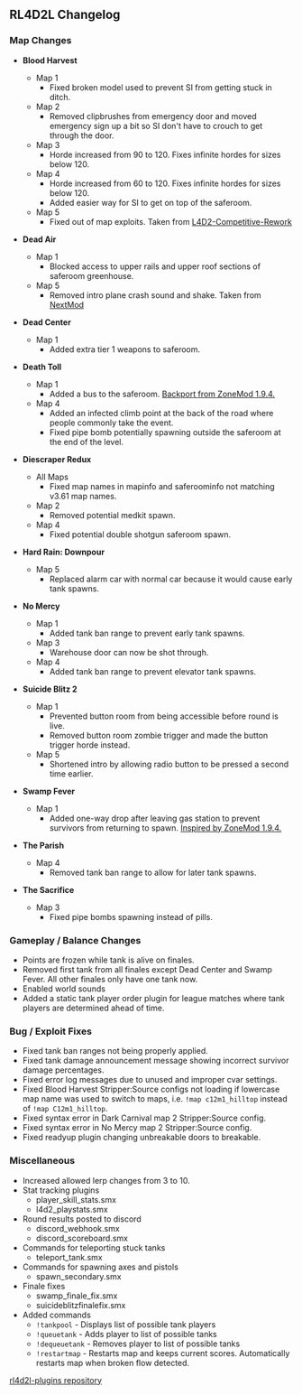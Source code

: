 ## RL4D2L Changelog

### Map Changes

* **Blood Harvest**
  * Map 1
    * Fixed broken model used to prevent SI from getting stuck in ditch.
  * Map 2
    * Removed clipbrushes from emergency door and moved emergency sign up a bit so SI don't have to crouch to get through the door.
  * Map 3
    * Horde increased from 90 to 120. Fixes infinite hordes for sizes below 120.
  * Map 4
    * Horde increased from 60 to 120. Fixes infinite hordes for sizes below 120.
    * Added easier way for SI to get on top of the saferoom.
  * Map 5
    * Fixed out of map exploits. Taken from [L4D2-Competitive-Rework](https://github.com/SirPlease/L4D2-Competitive-Rework)

* **Dead Air**
  * Map 1
    * Blocked access to upper rails and upper roof sections of saferoom greenhouse.
  * Map 5
    * Removed intro plane crash sound and shake. Taken from [NextMod](https://github.com/spoon-l4d2/NextMod)

* **Dead Center**
  * Map 1
    * Added extra tier 1 weapons to saferoom.

* **Death Toll**
  * Map 1
    * Added a bus to the saferoom. [Backport from ZoneMod 1.9.4.](https://hackmd.io/UtNSO9d1R-yCIdb2ifa6ug)
  * Map 4
    * Added an infected climb point at the back of the road where people commonly take the event.
    * Fixed pipe bomb potentially spawning outside the saferoom at the end of the level.

* **Diescraper Redux**
  * All Maps
    * Fixed map names in mapinfo and saferoominfo not matching v3.61 map names.
  * Map 2
    * Removed potential medkit spawn.
  * Map 4
    * Fixed potential double shotgun saferoom spawn.

* **Hard Rain: Downpour**
  * Map 5
    * Replaced alarm car with normal car because it would cause early tank spawns.

* **No Mercy**
  * Map 1
    * Added tank ban range to prevent early tank spawns.
  * Map 3
    * Warehouse door can now be shot through.
  * Map 4
    * Added tank ban range to prevent elevator tank spawns.

* **Suicide Blitz 2**
  * Map 1
    * Prevented button room from being accessible before round is live.
    * Removed button room zombie trigger and made the button trigger horde instead.
  * Map 5
    * Shortened intro by allowing radio button to be pressed a second time earlier.
    
* **Swamp Fever**
  * Map 1
    * Added one-way drop after leaving gas station to prevent survivors from returning to spawn. [Inspired by ZoneMod 1.9.4.](https://hackmd.io/UtNSO9d1R-yCIdb2ifa6ug)

* **The Parish**
  * Map 4
    * Removed tank ban range to allow for later tank spawns.
    
* **The Sacrifice**
  * Map 3
    * Fixed pipe bombs spawning instead of pills.

### Gameplay / Balance Changes

* Points are frozen while tank is alive on finales.
* Removed first tank from all finales except Dead Center and Swamp Fever. All other finales only have one tank now.
* Enabled world sounds
* Added a static tank player order plugin for league matches where tank players are determined ahead of time.

### Bug / Exploit Fixes

* Fixed tank ban ranges not being properly applied.
* Fixed tank damage announcement message showing incorrect survivor damage percentages.
* Fixed error log messages due to unused and improper cvar settings.
* Fixed Blood Harvest Stripper:Source configs not loading if lowercase map name was used to switch to maps, i.e. `!map c12m1_hilltop` instead of `!map C12m1_hilltop`.
* Fixed syntax error in Dark Carnival map 2 Stripper:Source config.
* Fixed syntax error in No Mercy map 2 Stripper:Source config.
* Fixed readyup plugin changing unbreakable doors to breakable.

### Miscellaneous

* Increased allowed lerp changes from 3 to 10.
* Stat tracking plugins
  * player_skill_stats.smx
  * l4d2_playstats.smx
* Round results posted to discord
  * discord_webhook.smx
  * discord_scoreboard.smx
* Commands for teleporting stuck tanks
  * teleport_tank.smx
* Commands for spawning axes and pistols
  * spawn_secondary.smx
* Finale fixes
  * swamp_finale_fix.smx
  * suicideblitzfinalefix.smx
* Added commands
  * `!tankpool` - Displays list of possible tank players
  * `!queuetank` - Adds player to list of possible tanks
  * `!dequeuetank` - Removes player to list of possible tanks
  * `!restartmap` - Restarts map and keeps current scores. Automatically restarts map when broken flow detected.

[rl4d2l-plugins repository](https://github.com/devilesk/rl4d2l-plugins)